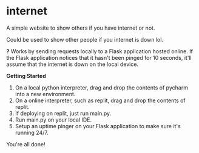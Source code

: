 # internet
A simple website to show others if you have internet or not.

Could be used to show other people if you internet is down lol.

**?**
Works by sending requests locally to a Flask application hosted online. If the Flask application notices that it hasn't been pinged for 10 seconds, it'll assume that the internet is down on the local device.

**Getting Started**
1. On a local python interpreter, drag and drop the contents of pycharm into a new environment.
2. On a online interpreter, such as replit, drag and drop the contents of replit.
3. If deploying on replit, just run main.py.
4. Run main.py on your local IDE.
5. Setup an uptime pinger on your Flask application to make sure it's running 24/7.

You're all done!
